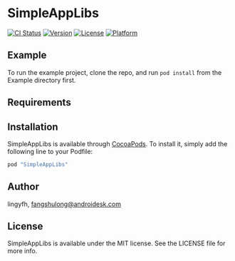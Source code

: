 # SimpleAppLibs

[![CI Status](http://img.shields.io/travis/lingyfh/SimpleAppLibs.svg?style=flat)](https://travis-ci.org/lingyfh/SimpleAppLibs)
[![Version](https://img.shields.io/cocoapods/v/SimpleAppLibs.svg?style=flat)](http://cocoapods.org/pods/SimpleAppLibs)
[![License](https://img.shields.io/cocoapods/l/SimpleAppLibs.svg?style=flat)](http://cocoapods.org/pods/SimpleAppLibs)
[![Platform](https://img.shields.io/cocoapods/p/SimpleAppLibs.svg?style=flat)](http://cocoapods.org/pods/SimpleAppLibs)

## Example

To run the example project, clone the repo, and run `pod install` from the Example directory first.

## Requirements

## Installation

SimpleAppLibs is available through [CocoaPods](http://cocoapods.org). To install
it, simply add the following line to your Podfile:

```ruby
pod "SimpleAppLibs"
```

## Author

lingyfh, fangshulong@androidesk.com

## License

SimpleAppLibs is available under the MIT license. See the LICENSE file for more info.

